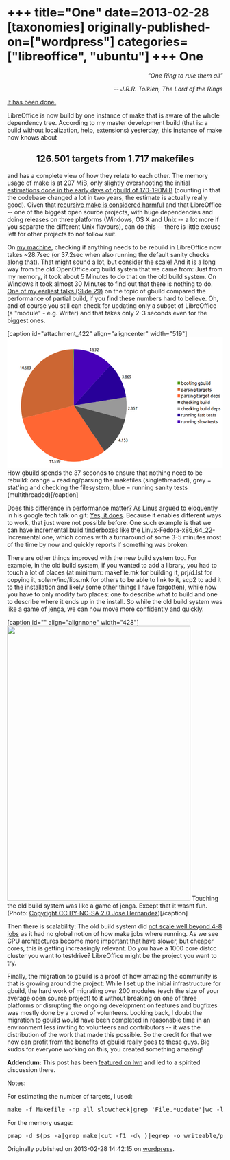 +++
title="One"
date=2013-02-28
[taxonomies]
originally-published-on=["wordpress"]
categories=["libreoffice", "ubuntu"]
+++
One
===

<p style="text-align:right;"><em>"One Ring to rule them all"</em></p>
<p style="text-align:right;"><em>-- J.R.R. Tolkien, The Lord of the Rings</em></p>
<a href="http://cgit.freedesktop.org/libreoffice/core/commit/?id=2b791f1cc51eaad25bd3464f94231fe4b236fae6">It has been done. </a>

LibreOffice is now build by one instance of make that is aware of the whole dependency tree. According to my master development build (that is: a build without localization, help, extensions) yesterday, this instance of make now knows about
<h2 style="text-align:center;"><strong>126.501 targets from 1.717 makefiles</strong></h2>
and has a complete view of how they relate to each other. The memory usage of make is at 207 MiB, only slightly overshooting the <a href="http://sweetshark.livejournal.com/2011/07/26/">initial estimations done in the early days of gbuild of 170-190MiB</a> (counting in that the codebase changed a lot in two years, the estimate is actually really good). Given that <a href="http://aegis.sourceforge.net/auug97.pdf">recursive make is considered harmful</a> and that LibreOffice -- one of the biggest open source projects, with huge dependencies and doing releases on three platforms (Windows, OS X and Unix -- a lot more if you separate the different Unix flavours), can do this -- there is little excuse left for other projects to not follow suit.

On <a href="http://skyfromme.wordpress.com/2012/11/12/dicke-bertha-online/">my machine</a>, checking if anything needs to be rebuild in LibreOffice now takes ~28.7sec (or 37.2sec when also running the default sanity checks along that). That might sound a lot, but consider the scale! And it is a long way from the old OpenOffice.org build system that we came from: Just from my memory, it took about 5 Minutes to do that on the old build system. On Windows it took almost 30 Minutes to find out that there is nothing to do. <a href="http://wiki.openoffice.org/w/images/0/03/RebootingBuild.odp">One of my earliest talks (Slide 29)</a> on the topic of gbuild compared the performance of partial build, if you find these numbers hard to believe. Oh, and of course you still can check for updating only a subset of LibreOffice (a "module" - e.g. Writer) and that takes only 2-3 seconds even for the biggest ones.

[caption id="attachment_422" align="aligncenter" width="519"]<a href="/static/img/wp/2013/02/gmaketime.png"><img class="size-full wp-image-422" alt="How gbuild spends the 37 seconds to ensure that nothing need to be rebuild: orange = reading the definition of targets (singlethreaded, CPU-bound), grey = stat'ing and checking the filesystem, blue = running sanity tests (multithreaded)" src="/static/img/wp/2013/02/gmaketime.png" width="519" height="304" /></a> How gbuild spends the 37 seconds to ensure that nothing need to be rebuild: orange = reading/parsing the makefiles (singlethreaded), grey = stat'ing and checking the filesystem, blue = running sanity tests (multithreaded)[/caption]

Does this difference in performance matter? As Linus argued to eloquently in his google tech talk on git: <a href="http://www.youtube.com/watch?feature=player_detailpage&amp;v=4XpnKHJAok8#t=2425s">Yes, it does</a>. Because it enables different ways to work, that just were not possible before. One such example is that we can have<a href="http://tinderbox.libreoffice.org/MASTER/status.html"> incremental build tinderboxes</a> like the Linux-Fedora-x86_64_22-Incremental one, which comes with a turnaround of some 3-5 minutes most of the time by now and quickly reports if something was broken.

There are other things improved with the new build system too. For example, in the old build system, if you wanted to add a library, you had to touch a lot of places (at minimum: makefile.mk for building it, prj/d.lst for copying it, solenv/inc/libs.mk for others to be able to link to it, scp2 to add it to the installation and likely some other things I have forgotten), while now you have to only modify two places: one to describe what to build and one to describe where it ends up in the install. So while the old build system was like a game of jenga, we can now move more confidently and quickly.

[caption id="" align="alignnone" width="428"]<img alt="" src="http://farm4.staticflickr.com/3198/2365783075_cde287597c_z.jpg" width="428" height="640" /> Touching the old build system was like a game of jenga. Except that it wasnt fun. (Photo: <a href="http://www.flickr.com/photos/4st4roth/2365783075/sizes/z/in/photostream/">Copyright CC BY-NC-SA 2.0 Jose Hernandez</a>)[/caption]

Then there is scalability: The old build system did <a href="http://wiki.openoffice.org/wiki/Build_Environment_Effort/Scalability">not scale well beyond 4-8 jobs</a> as it had no global notion of how make jobs where running. As we see CPU architectures become more important that have slower, but cheaper cores, this is getting increasingly relevant. Do you have a 1000 core distcc cluster you want to testdrive? LibreOffice might be the project you want to try.

Finally, the migration to gbuild is a proof of how amazing the community is that is growing around the project: While I set up the initial infrastructure for gbuild, the hard work of migrating over 200 modules (each the size of your average open source project) to it without breaking on one of three platforms or disrupting the ongoing development on features and bugfixes was mostly done by a crowd of volunteers. Looking back, I doubt the migration to gbuild would have been completed in reasonable time in an environment less inviting to volunteers and contributors -- it was the distribution of the work that made this possible. So the credit for that we now can profit from the benefits of gbuild really goes to these guys. Big kudos for everyone working on this, you created something amazing!

<strong>Addendum:</strong> This post has been <a href="http://lwn.net/Articles/540550/">featured on lwn</a> and led to a spirited discussion there.

Notes:

For estimating the number of targets, I used:
<pre>make -f Makefile -np all slowcheck|grep 'File.*update'|wc -l</pre>
For the memory usage:
<pre>pmap -d $(ps -a|grep make|cut -f1 -d\ )|egrep -o writeable/private:.[0-9]+K|cut -f 2 -d\</pre>
Originally published on 2013-02-28 14:42:15 on [wordpress](https://skyfromme.wordpress.com/2013/02/28/one/).
